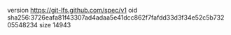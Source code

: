 version https://git-lfs.github.com/spec/v1
oid sha256:3726eafa81f43307ad4adaa5e41dcc862f7fafdd33d3f34e52c5b73205548234
size 14943
